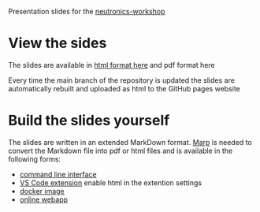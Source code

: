 Presentation slides for the [neutronics-workshop](https://github.com/fusion-energy/neutronics-workshop)

# View the sides

The slides are available in [html format here](https://fusion-energy.github.io/neutronics-workshop-slides/index.html) and pdf format here

Every time the main branch of the repository is updated the slides are automatically rebuilt and uploaded as html to the GitHub pages website

# Build the slides yourself

The slides are written in an extended MarkDown format. [Marp](https://marp.app/) is needed to convert the Markdown file into pdf or html files and is available in the following forms:
- [command line interface](https://github.com/marp-team/marp-cli)
- [VS Code extension](https://marketplace.visualstudio.com/items?itemName=marp-team.marp-vscode) enable html in the extention settings
- [docker image](https://hub.docker.com/r/marpteam/marp-cli/)
- [online webapp](https://demo.marpeditor.com/)
